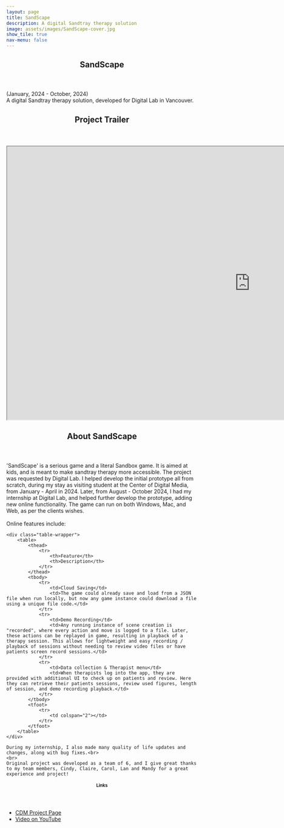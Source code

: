 ```yaml
---
layout: page
title: SandScape
description: A digital Sandtray therapy solution
image: assets/images/SandScape-cover.jpg
show_tile: true
nav-menu: false
---
```


<div id="main" class="alt">

<section id="one">
	<div class="inner">
		<header class="major">
			<h1>SandScape</h1>
		</header>

<p>
    (January, 2024 - October, 2024)<br>
    A digital Sandtray therapy solution, developed for Digital Lab in Vancouver. 
<p>

<section id="two">
	<div class="inner">
		<header class="major">
			<h2>Project Trailer</h2>
		</header>

<p>
    <iframe width="1280" height="720"
    src = "https://www.youtube.com/embed/JJVP5A7261s">
    </iframe>
<p>

<section id="three">
	<div class="inner">
		<header class="major">
			<h2>About SandScape</h2>
		</header>

<p>
    'SandScape' is a serious game and a literal Sandbox game. It is aimed at kids, and is meant to make sandtray therapy more accessible. The project was requested by Digital Lab. I helped develop the initial prototype all from scratch, during my stay as visiting student at the Center of Digital Media, from January - April in 2024. Later, from August - October 2024, I had my internship at Digital Lab, and helped further develop the prototype, adding new online functionality. The game can run on both Windows, Mac, and Web, as per the clients wishes. <br><br> Online features include: <br>

    <div class="table-wrapper">
        <table>
            <thead>
                <tr>
                    <th>Feature</th>
                    <th>Description</th>
                </tr>
            </thead>
            <tbody>
                <tr>
                    <td>Cloud Saving</td>
                    <td>The game could already save and load from a JSON file when run locally, but now any game instance could download a file using a unique file code.</td>
                </tr>
                <tr>
                    <td>Demo Recording</td>
                    <td>Any running instance of scene creation is "recorded", where every action and move is logged to a file. Later, these actions can be replayed in game, resulting in playback of a therapy session. This allows for lightweight and easy recording / playback of sessions without needing to review video files or have patients screen record sessions.</td>
                </tr>
                <tr>
                    <td>Data collection & Therapist menu</td>
                    <td>When therapists log into the app, they are provided with additional UI to check up on patients and review. Here they can retrieve their patients sessions, review used figures, length of session, and demo recording playback.</td>
                </tr>
            </tbody>
            <tfoot>
                <tr>
                    <td colspan="2"></td>
                </tr>
            </tfoot>
        </table>
    </div>

    During my internship, I also made many quality of life updates and changes, along with bug fixes.<br>
    <br>
    Original project was developed as a team of 6, and I give great thanks to my team members, Cindy, Claire, Carol, Lan and Mandy for a great experience and project!
<p>

<section id="two">
	<div class="inner">
		<header class="major">
			<h1>Links</h1>
		</header>

<ul class="actions">
<li><a href="https://thecdm.ca/projects/shaping-new-digital-frontier-youth-therapy-bc-childrens-hospital-digital-lab" class="button special">CDM Project Page</a></li>
<li><a href="https://youtu.be/JJVP5A7261s" class="button special">Video on YouTube</a></li>
</ul>   

